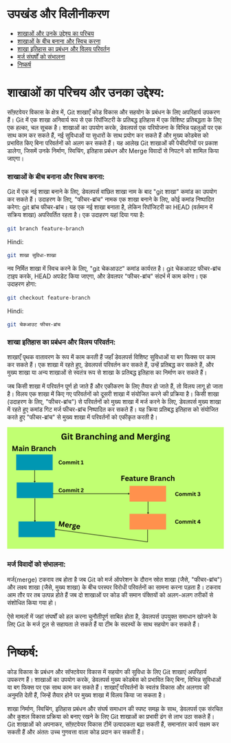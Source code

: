 # उपखंड और विलीनीकरण

- [शाखाओं और उनके उद्देश्य का परिचय](#introduction-to-branches-and-their-purpose)
- [शाखाओं के बीच बनाना और स्विच करना](#creating-and-switching-between-branches)
- [शाखा इतिहास का प्रबंधन और विलय परिवर्तन](#managing-branch-history-and-merging-changes)
- [मर्ज संघर्षों को संभालना](#handling-merge-conflicts)
- [निष्कर्ष](#conclusion)

# शाखाओं का परिचय और उनका उद्देश्य:

सॉफ़्टवेयर विकास के क्षेत्र में, Git शाखाएँ कोड विकास और सहयोग के प्रबंधन के लिए अपरिहार्य उपकरण हैं। Git में एक शाखा अनिवार्य रूप से एक रिपॉजिटरी के प्रतिबद्ध इतिहास में एक विशिष्ट प्रतिबद्धता के लिए एक हल्का, चल सूचक है। शाखाओं का उपयोग करके, डेवलपर्स एक परियोजना के विभिन्न पहलुओं पर एक साथ काम कर सकते हैं, नई सुविधाओं या सुधारों के साथ प्रयोग कर सकते हैं और मुख्य कोडबेस को प्रभावित किए बिना परिवर्तनों को अलग कर सकते हैं। यह आलेख Git शाखाओं की पेचीदगियों पर प्रकाश डालेगा, जिसमें उनके निर्माण, स्विचिंग, इतिहास प्रबंधन और Merge विवादों से निपटने को शामिल किया जाएगा।

### शाखाओं के बीच बनाना और स्विच करना:

Git में एक नई शाखा बनाने के लिए, डेवलपर्स वांछित शाखा नाम के बाद "git शाखा" कमांड का उपयोग कर सकते हैं। उदाहरण के लिए, "फीचर-ब्रांच" नामक एक शाखा बनाने के लिए, कोई कमांड निष्पादित करेगा: git ब्रांच फीचर-ब्रांच। यह एक नई शाखा बनाता है, लेकिन रिपॉजिटरी का HEAD (वर्तमान में सक्रिय शाखा) अपरिवर्तित रहता है। एक उदाहरण यहां दिया गया है:

```bash
git branch feature-branch
```
Hindi:

```bash
git शाखा सुविधा-शाखा
```

नव निर्मित शाखा में स्विच करने के लिए, "git चेकआउट" कमांड कार्यरत है। git चेकआउट फीचर-ब्रांच टाइप करके, HEAD अपडेट किया जाएगा, और डेवलपर "फीचर-ब्रांच" संदर्भ में काम करेगा। एक उदाहरण होगा:

```bash
git checkout feature-branch
```
Hindi:

```bash
git चेकआउट फीचर-ब्रांच
```

### शाखा इतिहास का प्रबंधन और विलय परिवर्तन:

शाखाएँ पृथक वातावरण के रूप में काम करती हैं जहाँ डेवलपर्स विशिष्ट सुविधाओं या बग फिक्स पर काम कर सकते हैं। एक शाखा में रहते हुए, डेवलपर्स परिवर्तन कर सकते हैं, उन्हें प्रतिबद्ध कर सकते हैं, और मुख्य शाखा या अन्य शाखाओं से स्वतंत्र रूप से शाखा के प्रतिबद्ध इतिहास का निर्माण कर सकते हैं।

जब किसी शाखा में परिवर्तन पूर्ण हो जाते हैं और एकीकरण के लिए तैयार हो जाते हैं, तो विलय लागू हो जाता है। विलय एक शाखा में किए गए परिवर्तनों को दूसरी शाखा में संयोजित करने की प्रक्रिया है। किसी शाखा (उदाहरण के लिए, "फीचर-ब्रांच") से परिवर्तनों को मुख्य शाखा में मर्ज करने के लिए, डेवलपर्स मुख्य शाखा में रहते हुए कमांड गिट मर्ज फीचर-ब्रांच निष्पादित कर सकते हैं। यह क्रिया प्रतिबद्ध इतिहास को संयोजित करते हुए "फीचर-ब्रांच" से मुख्य शाखा में परिवर्तनों को एकीकृत करती है।

<img alt="Git branching and merging infographic" src="../../../images/Part-03/branching-and-merging.png" />



### मर्ज विवादों को संभालना:

मर्ज(merge) टकराव तब होता है जब Git को मर्ज ऑपरेशन के दौरान स्रोत शाखा (जैसे, "फीचर-ब्रांच") और लक्ष्य शाखा (जैसे, मुख्य शाखा) के बीच परस्पर विरोधी परिवर्तनों का सामना करना पड़ता है। टकराव आम तौर पर तब उत्पन्न होते हैं जब दो शाखाओं पर कोड की समान पंक्तियों को अलग-अलग तरीकों से संशोधित किया गया हो।

ऐसे मामलों में जहां संघर्षों को हल करना चुनौतीपूर्ण साबित होता है, डेवलपर्स उपयुक्त समाधान खोजने के लिए Git के मर्ज टूल से सहायता ले सकते हैं या टीम के सदस्यों के साथ सहयोग कर सकते हैं।

# निष्कर्ष:

कोड विकास के प्रबंधन और सॉफ्टवेयर विकास में सहयोग की सुविधा के लिए Git शाखाएं अपरिहार्य उपकरण हैं। शाखाओं का उपयोग करके, डेवलपर्स मुख्य कोडबेस को प्रभावित किए बिना, विभिन्न सुविधाओं या बग फिक्स पर एक साथ काम कर सकते हैं। शाखाएँ परिवर्तनों के स्वतंत्र विकास और अलगाव की अनुमति देती हैं, जिन्हें तैयार होने पर मुख्य शाखा में विलय किया जा सकता है।

शाखा निर्माण, स्विचिंग, इतिहास प्रबंधन और संघर्ष समाधान की स्पष्ट समझ के साथ, डेवलपर्स एक संरचित और कुशल विकास प्रक्रिया को बनाए रखने के लिए Git शाखाओं का प्रभावी ढंग से लाभ उठा सकते हैं। Git शाखाओं को अपनाकर, सॉफ़्टवेयर विकास टीमें उत्पादकता बढ़ा सकती हैं, समानांतर कार्य सक्षम कर सकती हैं और अंततः उच्च गुणवत्ता वाला कोड प्रदान कर सकती हैं।
